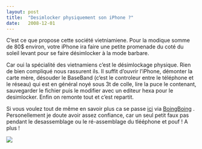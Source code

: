 ```yaml
---
layout:	post
title:	"Desimlocker physiquement son iPhone ?"
date:	2008-12-01
---
```


  C’est ce que propose cette société vietniamiene. Pour la modique somme de 80$ environ, votre iPhone ira faire une petite promenade du coté du soleil levant pour se faire désimlocker à la mode barbare.

Car oui la spécialité des vietnamiens c’est le désimlockage physique. Rien de bien compliqué nous rassurent ils. Il suffit d’ouvrir l’iPhone, démonter la carte mère, désouder le BaseBand (c’est le controleur entre le téléphone et le réseau) qui est en général noyé sous 3t de colle, lire la puce le contenant, sauvegarder le fichier puis le modifier avec un editeur hexa pour le desimlocker. Enfin on remonte tout et c’est repartit.

Si vous voulez tout de même en savoir plus ca se passe [ici](http://news.cnet.com/8301-17938_105-10107580-1.html?part=rss&tag=feed&subj=Crave) via [BoingBoing](http://gadgets.boingboing.net/2008/12/01/unlocking-an-iphone.html) . Personellement je doute avoir assez confiance, car un seul petit faux pas pendant le desassemblage ou le ré-assemblage du tlééphone et pouf ! A plus !

![](/img/0*kTrqPpgieNnrnnUu.)  